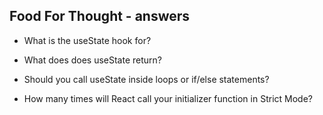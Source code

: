 
## Food For Thought - answers

-   What is the useState hook for?

-   What does does useState return?

-   Should you call useState inside loops or if/else statements?

-   How many times will React call your initializer function in Strict Mode?

